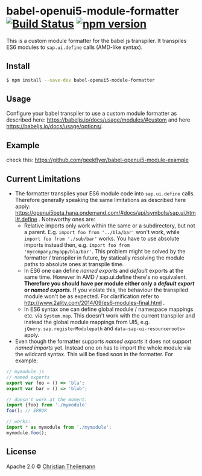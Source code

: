 # babel-openui5-module-formatter [![Build Status](https://travis-ci.org/geekflyer/babel-openui5-module-formatter.svg?branch=master)](https://travis-ci.org/geekflyer/babel-openui5-module-formatter) [![npm version](https://badge.fury.io/js/babel-openui5-module-formatter.svg)](http://badge.fury.io/js/babel-openui5-module-formatter)

This is a custom module formatter for the babel js transpiler. It transpiles ES6 modules to `sap.ui.define` calls (AMD-like syntax).

## Install

```sh
$ npm install --save-dev babel-openui5-module-formatter
```

## Usage

Configure your babel transpiler to use a custom module formatter as described here: https://babeljs.io/docs/usage/modules/#custom and here https://babeljs.io/docs/usage/options/.

## Example

check this: https://github.com/geekflyer/babel-openui5-module-example

## Current Limitations

- The formatter transpiles your ES6 module code into `sap.ui.define` calls. Therefore generally speaking the same limitations as described here apply: https://openui5beta.hana.ondemand.com/#docs/api/symbols/sap.ui.html#.define . Noteworthy ones are:
	- Relative imports only work within the same or a subdirectory, but not a parent. E.g. `import foo from '../bla/bar'` won't work, while `import foo from './sub/bar'` works. You have to use absolute imports instead then, e.g. `import foo from 'mycompany/myapp/bla/bar'`. This problem might be solved by the formatter / transpiler in future, by statically resolving the module paths to absolute ones at transpile time.
	- In ES6 one can define *named exports* and *default* exports at the same time. However in AMD / sap.ui.define there's no equivalent. **Therefore you should have per module either only a *default export* or *named exports*.** If you violate this, the behaviour the transpiled module won't be as expected. For clarification refer to http://www.2ality.com/2014/09/es6-modules-final.html .
	- In ES6 syntax one can define global module / namespace mappings etc. via `System.map`. This doesn't work with the current transpiler and instead the global module mappings from UI5, e.g. `jQuery.sap.registerModulepath` and `data-sap-ui-resourceroots=` apply.
- Even though the formatter supports *named exports* it does not support *named imports* yet. Instead one on has to import the whole module via the wildcard syntax. This will be fixed soon in the formatter. 
For example: 

```js
// mymodule.js
// named exports
export var foo = () => 'bla';
export var bar = () => 'blub';
```
```js
// doesn't work at the moment:
import {foo} from './mymodule'
foo(); // ERROR
```
```js
// works:
import * as mymodule from './mymodule';
mymodule.foo();
```

## License

Apache 2.0 © [Christian Theilemann](https://github.com/geekflyer)